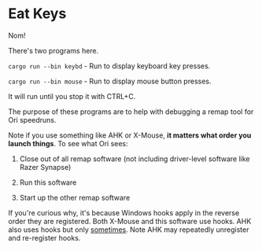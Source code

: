 # Eat Keys

Nom!

There's two programs here.

`cargo run --bin keybd` - Run to display keyboard key presses.

`cargo run --bin mouse` - Run to display mouse button presses.

It will run until you stop it with CTRL+C.

The purpose of these programs are to help with debugging a remap tool for Ori speedruns.

Note if you use something like AHK or X-Mouse,
**it matters what order you launch things**. To see what Ori sees:

1. Close out of all remap software (not including driver-level software like Razer Synapse)

2. Run this software

3. Start up the other remap software

If you're curious why, it's because Windows hooks apply in the reverse order they are registered. Both X-Mouse and this software use hooks. AHK also uses hooks but only [sometimes](https://www.autohotkey.com/boards/viewtopic.php?style=23&f=96&t=127074). Note AHK may repeatedly unregister and re-register hooks.

